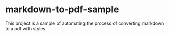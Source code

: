 # markdown-to-pdf-sample
This project is a sample of automating the process of converting markdown to a pdf with styles.
